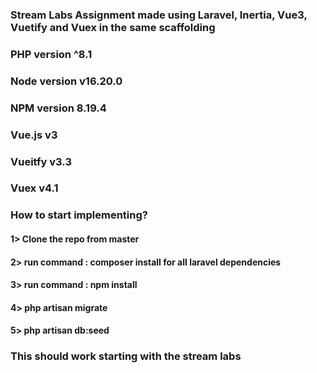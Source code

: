 ### Stream Labs Assignment made using Laravel, Inertia, Vue3, Vuetify and Vuex in the same scaffolding
### PHP version ^8.1
### Node version v16.20.0
### NPM version 8.19.4
### Vue.js v3
### Vueitfy v3.3
### Vuex v4.1

### How to start implementing?

#### 1> Clone the repo from master
#### 2> run command : composer install for all laravel dependencies
#### 3> run command : npm install
#### 4> php artisan migrate
#### 5> php artisan db:seed

### This should work starting with the stream labs ###